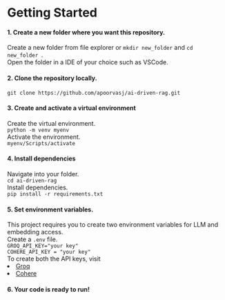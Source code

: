 <h1> Getting Started </h1>
<h4>1. Create a new folder where you want this repository. </h4>
Create a new folder from file explorer or <code>mkdir new_folder</code> and 
<code>cd new_folder </code>. <br>Open the folder in a IDE of your choice such as VSCode.

<h4>2. Clone the repository locally. </h4>
<code>git clone https://github.com/apoorvasj/ai-driven-rag.git</code>

<h4>3. Create and activate a virtual environment</h4>
Create the virtual environment.<br>
<code>python -m venv myenv</code><br>
Activate the environment.<br>
<code>myenv/Scripts/activate</code>

<h4>4. Install dependencies</h4>
Navigate into your folder.<br>
<code>cd ai-driven-rag</code><br>
Install dependencies.<br>
<code>pip install -r requirements.txt</code>

<h4>5. Set environment variables.</h4>
This project requires you to create two environment variables for LLM and embedding access.<br>
Create a <code>.env</code> file. <br>
<code>GROQ_API_KEY="your key"
COHERE_API_KEY = "your key"
</code>
To create both the API keys, visit 
<li><a href="https://console.groq.com/keys"> Groq </a>
<li><a href="https://cohere.com/"> Cohere </a>
<h4>6. Your code is ready to run!</h4>
